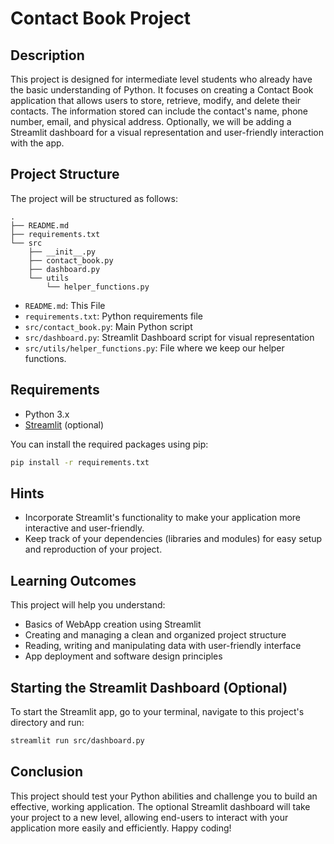 # Contact Book Project

## Description
This project is designed for intermediate level students who already have the basic understanding of Python. It focuses on creating a Contact Book application that allows users to store, retrieve, modify, and delete their contacts. The information stored can include the contact's name, phone number, email, and physical address. Optionally, we will be adding a Streamlit dashboard for a visual representation and user-friendly interaction with the app.

## Project Structure
The project will be structured as follows:

```
.
├── README.md
├── requirements.txt
└── src
    ├── __init__.py
    ├── contact_book.py
    ├── dashboard.py
    └── utils
        └── helper_functions.py
```
- `README.md`: This File
- `requirements.txt`: Python requirements file
- `src/contact_book.py`: Main Python script
- `src/dashboard.py`: Streamlit Dashboard script for visual representation
- `src/utils/helper_functions.py`: File where we keep our helper functions.

## Requirements
- Python 3.x
- [Streamlit](https://streamlit.io/) (optional)


You can install the required packages using pip:

```bash
pip install -r requirements.txt
```

## Hints
- Incorporate Streamlit's functionality to make your application more interactive and user-friendly.
- Keep track of your dependencies (libraries and modules) for easy setup and reproduction of your project.

## Learning Outcomes
This project will help you understand:
- Basics of WebApp creation using Streamlit
- Creating and managing a clean and organized project structure
- Reading, writing and manipulating data with user-friendly interface
- App deployment and software design principles

## Starting the Streamlit Dashboard (Optional)

To start the Streamlit app, go to your terminal, navigate to this project's directory and run:

```bash
streamlit run src/dashboard.py
```
## Conclusion
This project should test your Python abilities and challenge you to build an effective, working application. The optional Streamlit dashboard will take your project to a new level, allowing end-users to interact with your application more easily and efficiently. Happy coding!
